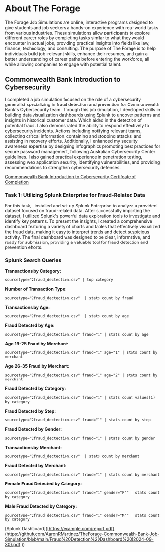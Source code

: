 # About The Forage

The Forage Job Simulations are online, interactive programs designed to give students and job seekers a hands-on experience with real-world tasks from various industries. These simulations allow participants to explore different career roles by completing tasks similar to what they would encounter in actual jobs, providing practical insights into fields like law, finance, technology, and consulting. The purpose of The Forage is to help individuals build job-relevant skills, enhance their resumes, and gain a better understanding of career paths before entering the workforce, all while allowing companies to engage with potential talent.

## Commonwealth Bank Introduction to Cybersecurity

I completed a job simulation focused on the role of a cybersecurity generalist specializing in fraud detection and prevention for Commonwealth Bank's Cybersecurity team. Through this job simulation, I developed skills in building data visualization dashboards using Splunk to uncover patterns and insights in historical customer data. Which aided in the detection of potential fraud. I also demonstrated the ability to respond effectively to cybersecurity incidents. Actions including notifying relevant teams, collecting critical information, containing and stopping attacks, and assisting in recovery efforts. Additionally, I enhanced my security awareness expertise by designing infographics promoting best practices for secure password management, following Australian Cybersecurity Center guidelines. I also gained practical experience in penetration testing, assessing web application security, identifying vulnerabilities, and providing recommendations to strengthen cybersecurity defenses.

<a href="https://github.com/AaronRMartinez/TheForage-Commonwealth-Bank-Job-Simulation/blob/main/Commonwealth%20Bank%20Certificate%20of%20Completion.pdf">Commonwealth Bank Introduction to Cybersecurity Certifcate of Completion</a>

### Task 1: Utilizing Splunk Enterprise for Fraud-Related Data

For this task, I installed and set up Splunk Enterprise to analyze a provided dataset focused on fraud-related data. After successfully importing the dataset, I utilized Splunk's powerful data exploration tools to investigate and identify key patterns. To present the insights, I created a comprehensive dashboard featuring a variety of charts and tables that effectively visualized the fraud data, making it easy to interpret trends and detect suspicious activity. The final dashboard was designed to be clear, informative, and ready for submission, providing a valuable tool for fraud detection and prevention efforts.

### Splunk Search Queries

**Transactions by Category:**

```
sourcetype="2fraud_dectection.csv" | top category
```

**Number of Transaction Type:**

```
sourcetype="2fraud_dectection.csv"  | stats count by fraud
```

**Transactions by Age:**

```
sourcetype="2fraud_dectection.csv"  | stats count by age
```

**Fraud Detected by Age:**

```
sourcetype="2fraud_dectection.csv" fraud="1" | stats count by age
```

**Age 19-25 Fraud by Merchant:**

```
sourcetype="2fraud_dectection.csv" fraud="1" age="1" | stats count by merchant
```

**Age 26-35 Fraud by Merchant:**

```
sourcetype="2fraud_dectection.csv" fraud="1" age="2" | stats count by merchant
```

**Fraud Detected by Category:**

```
sourcetype="2fraud_dectection.csv" fraud="1" | stats count values(1) by category
```

**Fraud Detected by Step:**

```
sourcetype="2fraud_dectection.csv" fraud="1" | stats count by step
```

**Fraud Detected by Gender:**

```
sourcetype="2fraud_dectection.csv" fraud="1" | stats count by gender
```

**Transactions by Merchant:**

```
sourcetype="2fraud_dectection.csv"  | stats count by merchant
```

**Fraud Detected by Merchant:**

```
sourcetype="2fraud_dectection.csv" fraud="1" | stats count by merchant
```

**Female Fraud Detected by Category:**

```
sourcetype="2fraud_dectection.csv" fraud="1" gender="F'" | stats count by category
```

**Male Fraud Detected by Category:**

```
sourcetype="2fraud_dectection.csv" fraud="1" gender="M'" | stats count by category
```

[Splunk Dashboard]([https://example.com/report.pdf](https://github.com/AaronRMartinez/TheForage-Commonwealth-Bank-Job-Simulation/blob/main/Fraud%20Detection%20Dashboard%20(2024-09-30).pdf
))
